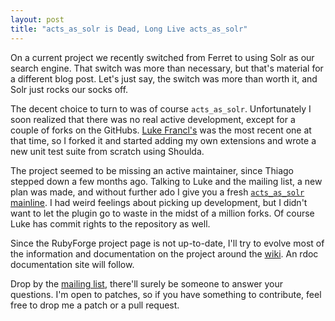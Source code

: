```yaml
---
layout: post
title: "acts_as_solr is Dead, Long Live acts_as_solr"
---
```

On a current project we recently switched from Ferret to using Solr as our search engine. That switch was more than necessary, but that's material for a different blog post. Let's just say, the switch was more than worth it, and Solr just rocks our socks off.

The decent choice to turn to was of course `acts_as_solr`. Unfortunately I soon realized that there was no real active development, except for a couple of forks on the GitHubs. [Luke Francl's](http://github.com/look/acts_as_solr/tree/master) was the most recent one at that time, so I forked it and started adding my own extensions and wrote a new unit test suite from scratch using Shoulda.

The project seemed to be missing an active maintainer, since Thiago stepped down a few months ago. Talking to Luke and the mailing list, a new plan was made, and without further ado I give you a fresh [`acts_as_solr` mainline](http://github.com/mattmatt/acts_as_solr/tree/master). I had weird feelings about picking up development, but I didn't want to let the plugin go to waste in the midst of a million forks. Of course Luke has commit rights to the repository as well.

Since the RubyForge project page is not up-to-date, I'll try to evolve most of the information and documentation on the project around the [wiki](http://github.com/mattmatt/acts_as_solr/wikis). An rdoc documentation site will follow.

Drop by the [mailing list](http://groups.google.com/group/acts_as_solr), there'll surely be someone to answer your questions. I'm open to patches, so if you have something to contribute, feel free to drop me a patch or a pull request.